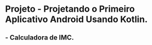 <h1>Projeto - Projetando o Primeiro Aplicativo Android Usando Kotlin.</h1>

<H2>- Calculadora de IMC.</h2>

